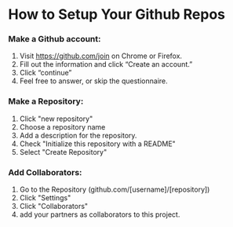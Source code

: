 # How to Setup Your Github Repos
### Make a Github account:
1. Visit https://github.com/join on Chrome or Firefox.
2. Fill out the information and click “Create an account.”
3. Click “continue”
4. Feel free to answer, or skip the questionnaire.

### Make a Repository:
1. Click "new repository"
2. Choose a repository name
3. Add a description for the repository.
4. Check "Initialize this repository with a README"
5. Select "Create Repository"


### Add Collaborators:
1. Go to the Repository (github.com/[username]/[repository])
2. Click "Settings"
3. Click "Collaborators"
4. add your partners as collaborators to this project. 
